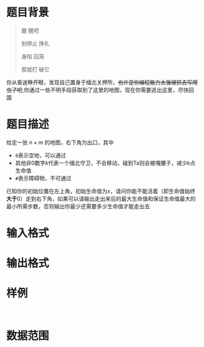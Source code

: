 # 题目背景

> 醒 醒吧
> 
> 别停止 挣扎
> 
> 身陷 囚笼
> 
> 那就打 破它

你从昏迷睁开眼，发现自己置身于缅北关押所，~~也许是你编程能力太强被抓去写爬虫了吧~~,你通过一些不明手段获取到了这里的地图，现在你需要逃出这里，尽快回国

# 题目描述

给定一张 $n \times m$ 的地图，右下角为出口，其中

* `0`表示空地，可以通过
* 其他非0数字$k$代表一个缅北守卫，不会移动，碰到Ta则会被嘎腰子，减少$k$点生命值
* `#`表示障碍物，不可通过

已知你的初始位置在左上角，初始生命值为$x$，请问你能不能活着（即生命值始终**大于**0）走到右下角，如果可以请输出走出来后的最大生命值和保证生命值最大的最小所需步数，否则输出你最少还需要多少生命值才能走出去

# 输入格式

# 输出格式

# 样例

```input1

```

```output1

```

# 数据范围
